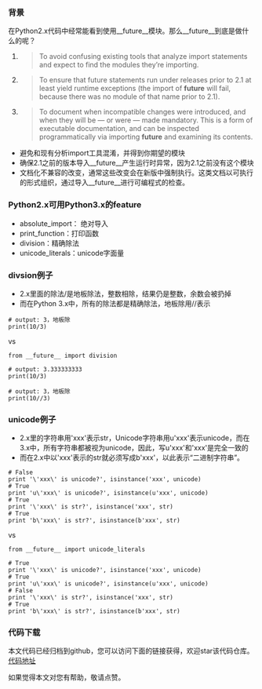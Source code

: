 ### 背景
在Python2.x代码中经常能看到使用__future__模块。那么__future__到底是做什么的呢？
1. > To avoid confusing existing tools that analyze import statements and expect to find the modules they’re importing.
2. > To ensure that future statements run under releases prior to 2.1 at least yield runtime exceptions (the import of __future__ will fail, because there was no module of that name prior to 2.1).
3. > To document when incompatible changes were introduced, and when they will be — or were — made mandatory. This is a form of executable documentation, and can be inspected programmatically via importing __future__ and examining its contents.

- 避免和现有分析import工具混淆，并得到你期望的模块
- 确保2.1之前的版本导入__future__产生运行时异常，因为2.1之前没有这个模块
- 文档化不兼容的改变，通常这些改变会在新版中强制执行。这类文档以可执行的形式组织，通过导入__future__进行可编程式的检查。

### Python2.x可用Python3.x的feature
- absolute_import： 绝对导入
- print_function：打印函数
- division：精确除法
- unicode_literals：unicode字面量

### divsion例子
- 2.x里面的除法/是地板除法，整数相除，结果仍是整数，余数会被扔掉
- 而在Python 3.x中，所有的除法都是精确除法，地板除用//表示
```
# output: 3，地板除
print(10/3)
```
vs
```
from __future__ import division

# output: 3.333333333
print(10/3)

# output: 3，地板除
print(10//3)
```

### unicode例子
- 2.x里的字符串用'xxx'表示str，Unicode字符串用u'xxx'表示unicode，而在3.x中，所有字符串都被视为unicode，因此，写u'xxx'和'xxx'是完全一致的
- 而在2.x中以'xxx'表示的str就必须写成b'xxx'，以此表示“二进制字符串”。
```
# False
print '\'xxx\' is unicode?', isinstance('xxx', unicode)
# True
print 'u\'xxx\' is unicode?', isinstance(u'xxx', unicode)
# True
print '\'xxx\' is str?', isinstance('xxx', str)
# True
print 'b\'xxx\' is str?', isinstance(b'xxx', str)
```
vs
```
from __future__ import unicode_literals

# True
print '\'xxx\' is unicode?', isinstance('xxx', unicode)
# True
print 'u\'xxx\' is unicode?', isinstance(u'xxx', unicode)
# False
print '\'xxx\' is str?', isinstance('xxx', str)
# True
print 'b\'xxx\' is str?', isinstance(b'xxx', str)
```

### 代码下载
本文代码已经归档到github，您可以访问下面的链接获得，欢迎star该代码仓库。  
[代码地址](https://github.com/jumper2014/PyCodeComplete/tree/master/practice/lib/future/20180128)

如果觉得本文对您有帮助，敬请点赞。